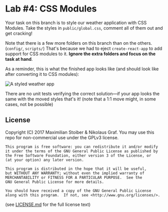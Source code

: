 # Lab #4: CSS Modules

Your task on this branch is to style our weather application with CSS Modules. Take the styles in `public/global.css`, comment all of them out and get cracking!

Note that there is a few more folders on this branch than on the others. (`config/`, `scripts/`) That's because we had to eject `create-react-app` to add support for CSS modules to it. **Ignore the extra folders and focus on the task at hand**.

As a reminder, this is what the finished app looks like (and should look like after converting it to CSS modules):

![A styled weather app](https://cloud.githubusercontent.com/assets/7525670/23337289/cfb5696c-fbe8-11e6-962f-790e6f6c2c09.png)

There are no unit tests verifying the correct solution—if your app looks the same with the moved styles that's it! (note that a 1:1 move might, in some cases, not be possible)

## License

Copyright (C) 2017  Maximilian Stoiber & Nikolaus Graf. You may use this repo for non-commercial use under the GPLv3 license.

```
This program is free software: you can redistribute it and/or modify
it under the terms of the GNU General Public License as published by
the Free Software Foundation, either version 3 of the License, or
(at your option) any later version.

This program is distributed in the hope that it will be useful,
but WITHOUT ANY WARRANTY; without even the implied warranty of
MERCHANTABILITY or FITNESS FOR A PARTICULAR PURPOSE.  See the
GNU General Public License for more details.

You should have received a copy of the GNU General Public License
along with this program.  If not, see <http://www.gnu.org/licenses/>.
```

(see [LICENSE.md](LICENSE.md) for the full license text)
